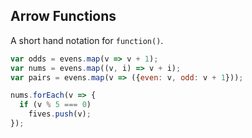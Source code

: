 ## Arrow Functions

A short hand notation for `function()`.

```javascript
var odds = evens.map(v => v + 1);
var nums = evens.map((v, i) => v + i);
var pairs = evens.map(v => ({even: v, odd: v + 1}));

nums.forEach(v => {
  if (v % 5 === 0)
    fives.push(v);
});
```
